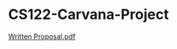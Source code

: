 # CS122-Carvana-Project
[Written Proposal.pdf](https://github.com/kbhansali/CS122-Carvana-Project/files/7976156/Written.Proposal.pdf)
